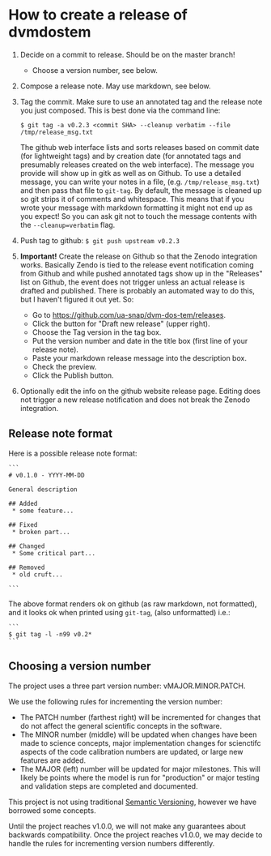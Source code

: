 # How to create a release of dvmdostem

1. Decide on a commit to release. Should be on the master branch!
   * Choose a version number, see below. 

2. Compose a release note. May use markdown, see below.

3. Tag the commit. Make sure to use an annotated tag and the release 
   note you just composed. This is best done via the command line: 

    ```
    $ git tag -a v0.2.3 <commit SHA> --cleanup verbatim --file /tmp/release_msg.txt
    ```

   The github web interface lists and sorts releases based on commit date 
   (for lightweight tags) and by creation date (for annotated tags
   and presumably releases created on the web interface).
   The message you provide will show up in gitk as well as
   on Github. To use a detailed message, you can write your
   notes in a file, (e.g. `/tmp/release_msg.txt`) and then pass
   that file to `git-tag`. By default, the message is cleaned up
   so git strips it of comments and whitespace. This means that
   if you wrote your message with markdown formatting it might not 
   end up as you expect! So you can ask git not to touch the message 
   contents with the `--cleanup=verbatim` flag.

5. Push tag to github: `$ git push upstream v0.2.3`

6. **Important!** Create the release on Github so that the Zenodo integration works.
Basically Zendo is tied to the release event notification coming from Github
and while pushed annotated tags show up in the "Releases" list on Github, the
event does not trigger unless an actual release is drafted and published.
There is probably an automated way to do this, but I haven't figured 
it out yet. So:
   * Go to https://github.com/ua-snap/dvm-dos-tem/releases.
   * Click the button for "Draft new release" (upper right).
   * Choose the Tag version in the tag box.
   * Put the version number and date in the title box (first line of your release note).
   * Paste your markdown release message into the description box.
   * Check the preview.
   * Click the Publish button.

7. Optionally edit the info on the github website release page. Editing 
does not trigger a new release notification and does not break the Zenodo
integration.

## Release note format

Here is a possible release note format:

    ```
    # v0.1.0 - YYYY-MM-DD
    
    General description

    ## Added
     * some feature...

    ## Fixed
     * broken part...

    ## Changed
     * Some critical part...

    ## Removed
     * old cruft...
    
    ```
The above format renders ok on github (as raw markdown, not formatted),
and it looks ok when printed using `git-tag`, (also unformatted) i.e.:

    ```
    $ git tag -l -n99 v0.2*
    ```


## Choosing a version number

The project uses a three part version number: vMAJOR.MINOR.PATCH.

We use the following rules for incrementing the version number:
 * The PATCH number (farthest right) will be incremented for changes 
   that do not affect the general scientific concepts in the 
   software.
 * The MINOR number (middle) will be updated when changes have been made 
   to science concepts, major implementation changes for scienctifc aspects 
   of the code calibration numbers are updated, or large new features are added.
 * The MAJOR (left) number will be updated for major milestones. This will likely 
   be points where the model is run for "production" or major testing and
   validation steps are completed and documented.

This project is not using traditional [Semantic Versioning](https://semver.org/spec/v2.0.0.html),
however we have borrowed some concepts.

Until the project reaches v1.0.0, we will not make any guarantees about backwards
compatibility. Once the project reaches v1.0.0, we may decide to handle the rules
for incrementing version numbers differently.


